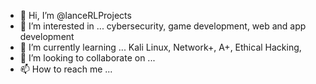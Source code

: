 - 👋 Hi, I’m @lanceRLProjects
- 👀 I’m interested in ... cybersecurity, game development, web and app development
- 🌱 I’m currently learning ... Kali Linux, Network+, A+, Ethical Hacking, 
- 💞️ I’m looking to collaborate on ...
- 📫 How to reach me ...

<!---
lanceRLProjects/lanceRLProjects is a ✨ special ✨ repository because its `README.md` (this file) appears on your GitHub profile.
You can click the Preview link to take a look at your changes.
--->
